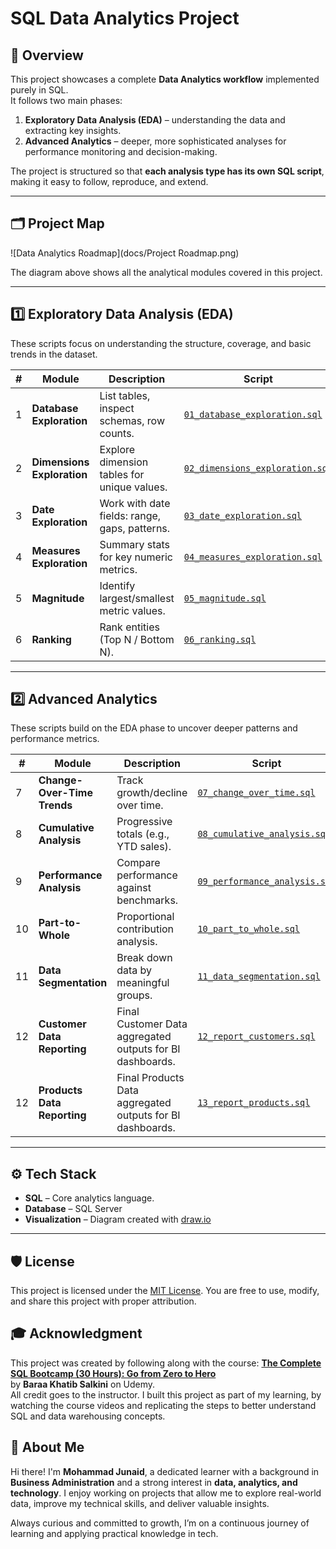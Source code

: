 # SQL Data Analytics Project

## 📌 Overview
This project showcases a complete **Data Analytics workflow** implemented purely in SQL.  
It follows two main phases:
1. **Exploratory Data Analysis (EDA)** – understanding the data and extracting key insights.
2. **Advanced Analytics** – deeper, more sophisticated analyses for performance monitoring and decision-making.

The project is structured so that **each analysis type has its own SQL script**, making it easy to follow, reproduce, and extend.

---

## 🗂 Project Map

![Data Analytics Roadmap](docs/Project Roadmap.png)

The diagram above shows all the analytical modules covered in this project.

---

## 1️⃣ Exploratory Data Analysis (EDA)
These scripts focus on understanding the structure, coverage, and basic trends in the dataset.

| #  | Module | Description | Script |
|----|--------|-------------|--------|
| 1 | **Database Exploration** | List tables, inspect schemas, row counts. | [`01_database_exploration.sql`](Scripts/01_database_exploration.sql) |
| 2 | **Dimensions Exploration** | Explore dimension tables for unique values. | [`02_dimensions_exploration.sql`](Scripts/02_dimensions_exploration.sql) |
| 3 | **Date Exploration** | Work with date fields: range, gaps, patterns. | [`03_date_exploration.sql`](Scripts/03_date_range_exploration.sql) |
| 4 | **Measures Exploration** | Summary stats for key numeric metrics. | [`04_measures_exploration.sql`](Scripts/04_measures_exploration.sql) |
| 5 | **Magnitude** | Identify largest/smallest metric values. | [`05_magnitude.sql`](Scripts/05_magnitude_analysis.sql) |
| 6 | **Ranking** | Rank entities (Top N / Bottom N). | [`06_ranking.sql`](Scripts/06_ranking_analysis.sql) |

---

## 2️⃣ Advanced Analytics
These scripts build on the EDA phase to uncover deeper patterns and performance metrics.

| #  | Module | Description | Script |
|----|--------|-------------|--------|
| 7 | **Change-Over-Time Trends** | Track growth/decline over time. | [`07_change_over_time.sql`](Scripts/07_change_over_time_analysis.sql) |
| 8 | **Cumulative Analysis** | Progressive totals (e.g., YTD sales). | [`08_cumulative_analysis.sql`](Scripts/08_cumulative_analysis.sql) |
| 9 | **Performance Analysis** | Compare performance against benchmarks. | [`09_performance_analysis.sql`](Scripts/09_performance_analysis.sql) |
| 10 | **Part-to-Whole** | Proportional contribution analysis. | [`10_part_to_whole.sql`](Scripts/10_data_segmentation.sql) |
| 11 | **Data Segmentation** | Break down data by meaningful groups. | [`11_data_segmentation.sql`](Scripts/11_part_to_whole_analysis.sql) |
| 12 | **Customer Data Reporting** | Final Customer Data aggregated outputs for BI dashboards. | [`12_report_customers.sql`](Scripts/12_report_customers.sql) |
| 12 | **Products Data Reporting** | Final Products Data aggregated outputs for BI dashboards. | [`13_report_products.sql`](Scripts/13_report_products.sql) |

---

## ⚙️ Tech Stack
- **SQL** – Core analytics language.
- **Database** – SQL Server
- **Visualization** – Diagram created with [draw.io](https://draw.io/)
---

## 🛡️ License

This project is licensed under the [MIT License](LICENSE). You are free to use, modify, and share this project with proper attribution.


## 🎓 Acknowledgment

This project was created by following along with the course:
**[The Complete SQL Bootcamp (30 Hours): Go from Zero to Hero](https://www.udemy.com/course/the-complete-sql-bootcamp-30-hours-go-from-zero-to-hero/)**  
by **Baraa Khatib Salkini** on Udemy.  
All credit goes to the instructor. I built this project as part of my learning, by watching the course videos and replicating the steps to better understand SQL and data warehousing concepts.


## 🌟 About Me

Hi there! I'm **Mohammad Junaid**, a dedicated learner with a background in **Business Administration** and a strong interest in **data, analytics, and technology**. I enjoy working on projects that allow me to explore real-world data, improve my technical skills, and deliver valuable insights.

Always curious and committed to growth, I’m on a continuous journey of learning and applying practical knowledge in tech.

